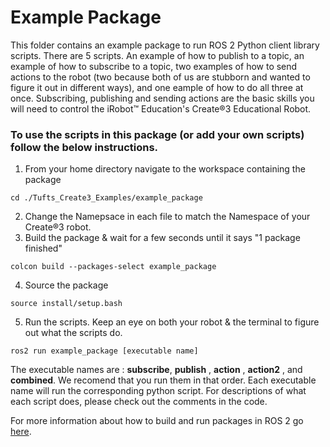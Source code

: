 # Example Package 

This folder contains an example package to run ROS 2 Python client library scripts. There are 5 scripts. An example of how to publish to a topic, an example of how to subscribe to a topic, two examples of how to send actions to the robot (two because both of us are stubborn and wanted to figure it out in different ways), and one eample of how to do all three at once. Subscribing, publishing and sending actions are the basic skills you will need to control the iRobot™ Education's Create®3 Educational Robot.

### To use the scripts in this package (or add your own scripts) follow the below instructions. 

1. From your home directory navigate to the workspace containing the package 
```
cd ./Tufts_Create3_Examples/example_package
```
2. Change the Namepsace in each file to match the Namespace of your Create®3 robot.
3. Build the package & wait for a few seconds until it says "1 package finished"
```
colcon build --packages-select example_package
```
4. Source the package
```
source install/setup.bash
```
5. Run the scripts. Keep an eye on both your robot & the terminal to figure out what the scripts do. 
```
ros2 run example_package [executable name]
```
The executable names are : **subscribe**, **publish** , **action** , **action2** , and **combined**. 
We recomend that you run them in that order. Each executable name will run the corresponding python script. For descriptions of what each script does, please check out the comments in the code. 

For more information about how to build and run packages in ROS 2 go [here](https://katewujciak.wixsite.com/projectcreate/running-py-files-with-ros2).
